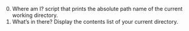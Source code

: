 0. Where am I?
script that prints the absolute path name of the current working directory.
1. What’s in there?
Display the contents list of your current directory.
